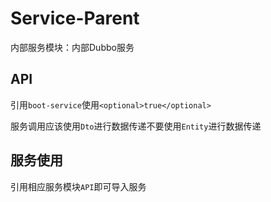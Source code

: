 # Service-Parent

内部服务模块：内部Dubbo服务

## API

引用`boot-service`使用`<optional>true</optional>`

服务调用应该使用`Dto`进行数据传递不要使用`Entity`进行数据传递

## 服务使用

引用相应服务模块`API`即可导入服务

